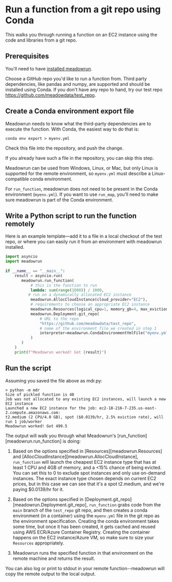 # Run a function from a git repo using Conda

This walks you through running a function on an EC2 instance using the code and
libraries from a git repo. 

## Prerequisites

You'll need to have [installed meadowrun](../install).

Choose a GitHub repo you'd like to run a function from. Third party dependencies, like
pandas and numpy, are supported and should be installed using Conda. If you don't have
any repo to hand, try our test repo https://github.com/meadowdata/test_repo.

## Create a Conda environment export file

Meadowrun needs to know what the third-party dependencies are to execute the function.
With Conda, the easiest way to do that is:

```
conda env export > myenv.yml
```

Check this file into the repository, and push the change.

If you already have such a file in the repository, you can skip this step.

Meadowrun can be used from Windows, Linux, or Mac, but only Linux is supported for the
remote environment, so `myenv.yml` must describe a Linux-compatible conda environment.

For `run_function`, meadowrun does not need to be present in the Conda environment
(`myenv.yml`). If you want to use `run_map`, you'll need to make sure meadowrun is part
of the Conda environment.

## Write a Python script to run the function remotely

Here is an example template—add it to a file in a local checkout of the test repo, or
where you can easily run it from an environment with meadowrun installed.

```python
import asyncio
import meadowrun
    
if __name__ == "__main__":
    result = asyncio.run(
       meadowrun.run_function(
           # this is the function to run
           lambda: sum(range(1000)) / 1000,
          # run on a dynamically allocated EC2 instance
           meadowrun.AllocCloudInstance(cloud_provider="EC2"),
           # requirements to choose an appropriate EC2 instance
           meadowrun.Resources(logical_cpu=1, memory_gb=4, max_eviction_rate=15),
           meadowrun.Deployment.git_repo(
               # URL to the repo
               "https://github.com/meadowdata/test_repo",
               # name of the environment file we created in step 1
               interpreter=meadowrun.CondaEnvironmentYmlFile("myenv.yml"),
           )
       )
    )
    print(f"Meadowrun worked! Got {result}")
```

## Run the script

Assuming you saved the file above as mdr.py:

```
> python -m mdr
Size of pickled function is 40
Job was not allocated to any existing EC2 instances, will launch a new EC2 instance
Launched a new EC2 instance for the job: ec2-18-216-7-235.us-east-2.compute.amazonaws.com:
t2.medium (2 CPU/4.0 GB), spot ($0.0139/hr, 2.5% eviction rate), will run 1 job/worker
Meadowrun worked! Got 499.5
```

The output will walk you through what Meadowrun's [run_function][meadowrun.run_function]
is doing:

1. Based on the options specified in [Resources][meadowrun.Resources] and
   [AllocCloudInstance][meadowrun.AllocCloudInstance], `run_function` will launch the
   cheapest EC2 instance type that has at least 1 CPU and 4GB of memory, and a <15%
   chance of being evicted. You can set this to 0 to exclude spot instances and only
   use on-demand instances. The exact instance type chosen depends on current EC2
   prices, but in this case we can see that it's a spot t2.medium, and we're paying
   $0.0139/hr for it.

2. Based on the options specified in
   [Deployment.git_repo][meadowrun.Deployment.git_repo], `run_function` grabs code from
   the `main` branch of the `test_repo` git repo, and then creates a conda environment
   (in a container) using the `myenv.yml` file in the git repo as the environment
   specification. Creating the conda environment takes some time, but once it has been
   created, it gets cached and reused using AWS ECR/Azure Container Registry. Creating
   the container happens on the EC2 instance/Azure VM, so make sure to size your
   `Resources` appropriately.

3. Meadowrun runs the specified function in that environment on the remote machine and
   returns the result.


You can also log or print to stdout in your remote function--meadowrun will copy the
remote output to the local output.
